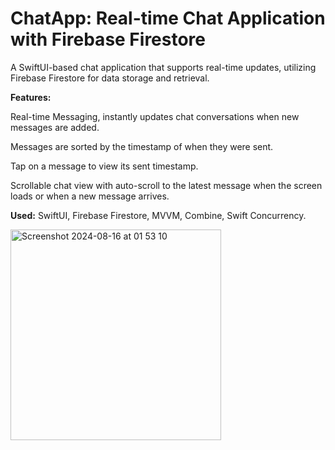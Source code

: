 # ChatApp: Real-time Chat Application with Firebase Firestore

A SwiftUI-based chat application that supports real-time updates, utilizing Firebase Firestore for data storage and retrieval.

**Features:**

Real-time Messaging, instantly updates chat conversations when new messages are added.

Messages are sorted by the timestamp of when they were sent.

Tap on a message to view its sent timestamp.

Scrollable chat view with auto-scroll to the latest message when the screen loads or when a new message arrives.


**Used:**
SwiftUI, Firebase Firestore, MVVM, Combine, Swift Concurrency.

<img width="337" alt="Screenshot 2024-08-16 at 01 53 10" src="https://github.com/user-attachments/assets/75264ce3-6283-46e9-86a4-6fac272c4505">
